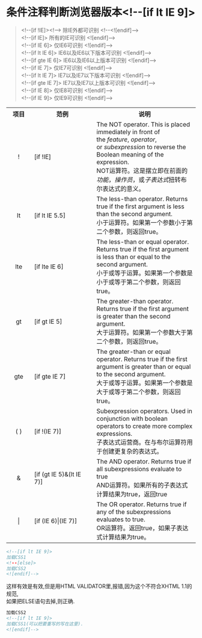 # 条件注释判断浏览器版本&lt;!--[if lt IE 9]&gt;


> <p><span>&lt;!--[if !IE]&gt;&lt;!--&gt; 除IE外都可识别 &lt;!--&lt;![endif]--&gt;</span><br><span>&lt;!--[if IE]&gt; 所有的IE可识别 &lt;![endif]--&gt;</span><br><span>&lt;!--[if IE 6]&gt; 仅IE6可识别 &lt;![endif]--&gt;</span><br><span>&lt;!--[if lt IE 6]&gt; IE6以及IE6以下版本可识别 &lt;![endif]--&gt;</span><br><span>&lt;!--[if gte IE 6]&gt; IE6以及IE6以上版本可识别 &lt;![endif]--&gt;</span><br><span>&lt;!--[if IE 7]&gt; 仅IE7可识别 &lt;![endif]--&gt;</span><br><span>&lt;!--[if lt IE 7]&gt; IE7以及IE7以下版本可识别 &lt;![endif]--&gt;</span><br><span>&lt;!--[if gte IE 7]&gt; IE7以及IE7以上版本可识别 &lt;![endif]--&gt;</span><br><span>&lt;!--[if IE 8]&gt; 仅IE8可识别 &lt;![endif]--&gt;</span><br><span>&lt;!--[if IE 9]&gt; 仅IE9可识别 &lt;![endif]--&gt;</span></p>


<!--more-->

<table align="center"> <tbody> <tr><th width="50">项目</th><th width="150">范例</th><th>说明</th></tr> <tr> <td align="middle">!</td><td>[if !IE]</td><td>The NOT operator. This is placed immediately in front of the&nbsp;<em>feature</em>,&nbsp;<em>operator</em>, or&nbsp;<em>subexpression</em>&nbsp;to reverse the Boolean meaning of the expression.<br />NOT运算符。这是摆立即在前面的<em>功能</em>，<em>操作员</em>，或<em>子表达式</em>扭转布尔表达式的意义。</td></tr><tr><td align="middle">lt</td> <td>[if lt IE 5.5]</td> <td>The less-than operator. Returns true if the first argument is less than the second argument.<br />小于运算符。如果第一个参数小于第二个参数，则返回true。</td> </tr><tr><td align="middle">lte</td><td>[if lte IE 6]</td><td>The less-than or equal operator. Returns true if the first argument is less than or equal to the second argument.<br />小于或等于运算。如果第一个参数是小于或等于第二个参数，则返回true。</td> </tr><tr><td align="middle">gt</td><td>[if gt IE 5]</td><td>The greater-than operator. Returns true if the first argument is greater than the second argument.<br />大于运算符。如果第一个参数大于第二个参数，则返回true。</td> </tr><tr><td align="middle">gte</td> <td>[if gte IE 7]</td><td>The greater-than or equal operator. Returns true if the first argument is greater than or equal to the second argument.<br />大于或等于运算。如果第一个参数是大于或等于第二个参数，则返回true。</td> </tr><tr><td align="middle">( )</td><td>[if !(IE 7)]</td><td>Subexpression operators. Used in conjunction with boolean operators to create more complex expressions.<br />子表达式运营商。在与布尔运算符用于创建更复杂的表达式。</td></tr><tr><td align="middle">&amp;</td><td>[if (gt IE 5)&amp;(lt IE 7)]</td><td>The AND operator. Returns true if all subexpressions evaluate to true<br />AND运算符。如果所有的子表达式计算结果为true，返回true</td></tr><tr><td align="middle">|</td><td>[if (IE 6)|(IE 7)]</td><td>The OR operator. Returns true if any of the subexpressions evaluates to true.<br />OR运算符。返回true，如果子表达式计算结果为true。</td></tr></tbody></table>


```xml
<!--[if lt IE 9]>
加载CSS1
<!--[else]>
加载CSS2
<![endif]-->
```


这样有效是有效,但是用HTML VALIDATOR里,报错,因为这个不符合XHTML 1.1的规范,  
如果把ELSE语句去掉,则正确.

```xml
加载CSS2
<!--[if lt IE 9]>
加载CSS1(可以把要重写的写在这里).
<![endif]-->
```
